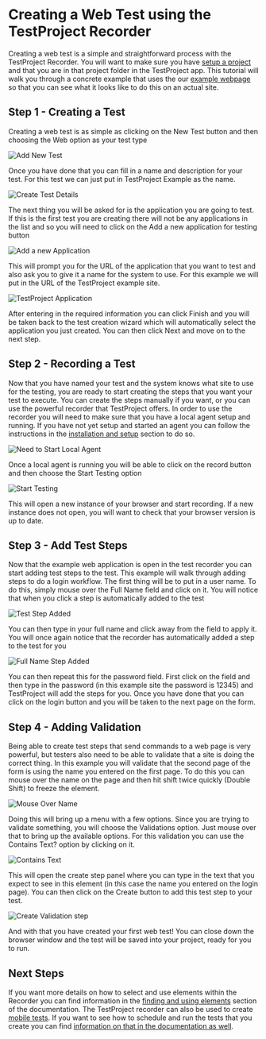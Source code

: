 # Creating a Web Test using the TestProject Recorder

Creating a web test is a simple and straightforward process with the TestProject Recorder. You will want to make sure you have [setup a project](introduction-to-web-testing.md#getting-ready) and that you are in that project folder in the TestProject app.  This tutorial will walk you through a concrete example that uses the our [example webpage](https://example.testproject.io%20) so that you can see what it looks like to do this on an actual site. 

## Step 1 - Creating a Test

Creating a web test is as simple as clicking on the New Test button and then choosing the Web option as your test type

![Add New Test](../../.gitbook/assets/image%20%2818%29.png)

Once you have done that you can fill in a name and description for your test.  For this test we can just put in TestProject Example as the name.

![Create Test Details](../../.gitbook/assets/image%20%2858%29.png)

The next thing you will be asked for is the application you are going to test. If this is the first test you are creating there will not be any applications in the list and so you will need to click on the Add a new application for testing button

![Add a new Application](../../.gitbook/assets/image%20%28101%29.png)

This will prompt you for the URL of the application that you want to test and also ask you to give it a name for the system to use. For this example we will put in the URL of the TestProject example site.

![TestProject Application](../../.gitbook/assets/image%20%281%29.png)

After entering in the required information you can click Finish and you will be taken back to the test creation wizard which will automatically select the application you just created. You can then click Next and move on to the next step.

## Step 2 - Recording a Test

Now that you have named your test and the system knows what site to use for the testing, you are ready to start creating the steps that you want your test to execute.  You can create the steps manually if you want, or you can use the powerful recorder that TestProject offers. In order to use the recorder you will need to make sure that you have a local agent setup and running.  If you have not yet setup and started an agent you can follow the instructions in the [installation and setup](../../getting-started/installation-and-setup.md) section to do so. 

![Need to Start Local Agent](../../.gitbook/assets/image%20%2890%29.png)

Once a local agent is running you will be able to click on the record button and then choose the Start Testing option

![Start Testing](../../.gitbook/assets/image%20%2854%29.png)

This will open a new instance of your browser and start recording. If a new instance does not open, you will want to check that your browser version is up to date.

## Step 3 - Add Test Steps

Now that the example web application is open in the test recorder you can start adding test steps to the test. This example will walk through adding steps to do a login workflow. The first thing will be to put in a user name. To do this, simply mouse over the Full Name field and click on it.  You will notice that when you click a step is automatically added to the test

![Test Step Added](../../.gitbook/assets/image%20%2880%29.png)

You can then type in your full name and click away from the field to apply it.  You will once again notice that the recorder has automatically added a step to the test for you

![Full Name Step Added](../../.gitbook/assets/image%20%28100%29.png)

You can then repeat this for the password field. First click on the field and then type in the password \(in this example site the password is 12345\) and TestProject will add the steps for you.  Once you have done that you can click on the login button and you will be taken to the next page on the form. 

## Step 4 - Adding Validation

Being able to create test steps that send commands to a web page is very powerful, but testers also need to be able to validate that a site is doing the correct thing. In this example you will validate that the second page of the form is using the name you entered on the first page. To do this you can mouse over the name on the page and then hit shift twice quickly \(Double Shift\) to freeze the element.

![Mouse Over Name](../../.gitbook/assets/image%20%2853%29.png)

Doing this will bring up a menu with a few options. Since you are trying to validate something, you will choose the Validations option. Just mouse over that to bring up the available options. For this validation you can use the Contains Text? option by clicking on it.

![Contains Text](../../.gitbook/assets/image%20%2860%29.png)

This will open the create step panel where you can type in the text that you expect to see in this element \(in this case the name you entered on the login page\). You can then click on the Create button to add this test step to your test. 

![Create Validation step](../../.gitbook/assets/image%20%2873%29.png)

And with that you have created your first web test!  You can close down the browser window and the test will be saved into your project, ready for you to run.

## Next Steps

If you want more details on how to select and use elements within the Recorder you can find information in the [finding and using elements](../finding-and-using-elements/) section of the documentation. The TestProject recorder can also be used to create [mobile tests](../mobile-testing/). If you want to see how to schedule and run the tests that you create you can find [information on that in the documentation as well](../../schedule-and-run-tests/create-and-schedule-jobs.md).

